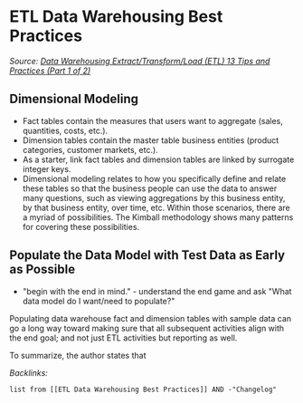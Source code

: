 # ETL Data Warehousing Best Practices

*Source: [Data Warehousing Extract/Transform/Load (ETL) 13 Tips and Practices (Part 1 of 2)](https://www.codemag.com/Article/1709051/The-Baker%E2%80%99s-Dozen-13-Tips-for-Better-Extract-Transform-Load-ETL-Practices-in-Data-Warehousing-Part-1-of-2)*

## Dimensional Modeling

* Fact tables contain the measures that users want to aggregate (sales, quantities, costs, etc.).
* Dimension tables contain the master table business entities (product categories, customer markets, etc.).
* As a starter, link fact tables and dimension tables are linked by surrogate integer keys.
* Dimensional modeling relates to how you specifically define and relate these tables so that the business people can use the data to answer many questions, such as viewing aggregations by this business entity, by that business entity, over time, etc. Within those scenarios, there are a myriad of possibilities. The Kimball methodology shows many patterns for covering these possibilities.

## Populate the Data Model with Test Data as Early as Possible

* "begin with the end in mind." - understand the end game and ask "What data model do I want/need to populate?"

Populating data warehouse fact and dimension tables with sample data can go a long way toward making sure that all subsequent activities align with the end goal; and not just ETL activities but reporting as well.

To summarize, the author states that 

*Backlinks:*

````dataview
list from [[ETL Data Warehousing Best Practices]] AND -"Changelog"
````
